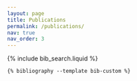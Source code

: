 ```yaml
---
layout: page
title: Publications
permalink: /publications/
nav: true
nav_order: 3
---
```


<!-- Search bar for filtering publications -->
{% include bib_search.liquid %}

<!-- Publication list with bullets -->
<div class="publications">

    {% bibliography --template bib-custom %}

</div>